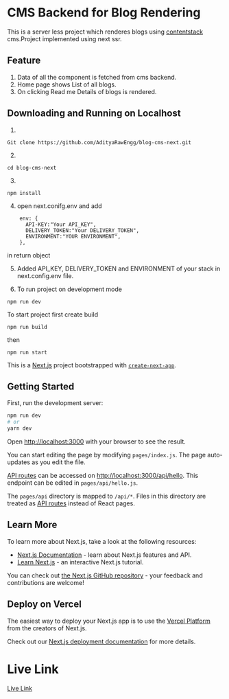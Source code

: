 # CMS Backend for Blog Rendering

This is a server less project which renderes blogs using [contentstack](https://www.contentstack.com/) cms.Project implemented using next ssr.

## Feature

1. Data of all the component is fetched from cms backend.
2. Home page shows List of all blogs.
3. On clicking Read me Details of blogs is rendered.

## Downloading and Running on Localhost

1.

```
Git clone https://github.com/AdityaRawEngg/blog-cms-next.git
```

2.

```
cd blog-cms-next
```

3.

```
npm install
```

4. open next.conifg.env and add

```
    env: {
      API-KEY:"Your API_KEY",
      DELIVERY_TOKEN:"Your DELIVERY_TOKEN",
      ENVIRONMENT:"YOUR ENVIRONMENT",
    },

```

in return object

5. Added API_KEY, DELIVERY_TOKEN and ENVIRONMENT of your stack in next.config.env file.

6. To run project on development mode

```
npm run dev
```

To start project first create build

```
npm run build
```

then

```
npm run start
```

This is a [Next.js](https://nextjs.org/) project bootstrapped with [`create-next-app`](https://github.com/vercel/next.js/tree/canary/packages/create-next-app).

## Getting Started

First, run the development server:

```bash
npm run dev
# or
yarn dev
```

Open [http://localhost:3000](http://localhost:3000) with your browser to see the result.

You can start editing the page by modifying `pages/index.js`. The page auto-updates as you edit the file.

[API routes](https://nextjs.org/docs/api-routes/introduction) can be accessed on [http://localhost:3000/api/hello](http://localhost:3000/api/hello). This endpoint can be edited in `pages/api/hello.js`.

The `pages/api` directory is mapped to `/api/*`. Files in this directory are treated as [API routes](https://nextjs.org/docs/api-routes/introduction) instead of React pages.

## Learn More

To learn more about Next.js, take a look at the following resources:

- [Next.js Documentation](https://nextjs.org/docs) - learn about Next.js features and API.
- [Learn Next.js](https://nextjs.org/learn) - an interactive Next.js tutorial.

You can check out [the Next.js GitHub repository](https://github.com/vercel/next.js/) - your feedback and contributions are welcome!

## Deploy on Vercel

The easiest way to deploy your Next.js app is to use the [Vercel Platform](https://vercel.com/import?utm_medium=default-template&filter=next.js&utm_source=create-next-app&utm_campaign=create-next-app-readme) from the creators of Next.js.

Check out our [Next.js deployment documentation](https://nextjs.org/docs/deployment) for more details.

# Live Link

[Live Link](https://blog-cms-next.vercel.app/)
